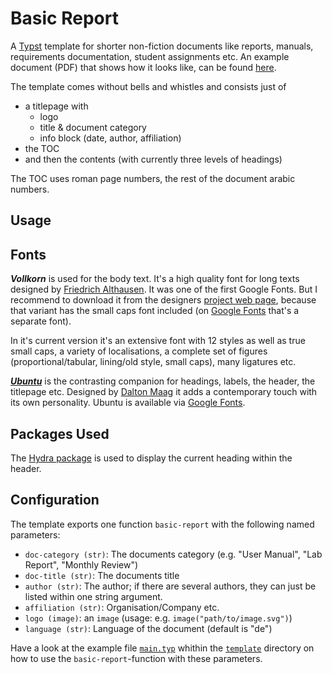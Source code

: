 # Basic Report

A [Typst](https://typst.app/home/) template for shorter non-fiction documents like reports, manuals, requirements documentation, student assignments etc. An example document (PDF) that shows how it looks like, can be found [here](https://github.com/roland-KA/basic-report-typst-template/blob/main/template/main.pdf).

The template comes without bells and whistles and consists just of
- a titlepage with
    - logo
    - title & document category
    - info block (date, author, affiliation)
- the TOC 
- and then the contents (with currently three levels of headings)

The TOC uses roman page numbers, the rest of the document arabic numbers.

## Usage


## Fonts

 _**Vollkorn**_ is used for the body text. It's a high quality font for long texts designed by [Friedrich Althausen](http://friedrichalthausen.de/). It was one of the first Google Fonts. But I recommend to download it from the designers [project web page](http://vollkorn-typeface.com/), because that variant has the small caps font included (on [Google Fonts](https://fonts.google.com/specimen/Vollkorn) that's a separate font). 

 In it's current version it's an extensive font with 12 styles as well as true small caps, a variety of localisations, a complete set of figures (proportional/tabular, lining/old style, small caps), many ligatures etc.

 [_**Ubuntu**_](https://design.ubuntu.com/font) is the contrasting companion for headings, labels, the header, the titlepage etc. Designed by [Dalton Maag](https://www.daltonmaag.com/) it adds a contemporary touch with its own personality. Ubuntu is available via [Google Fonts](https://fonts.google.com/specimen/Ubuntu).


## Packages Used

The [Hydra package](https://github.com/tingerrr/hydra) is used to display the current heading within the header.


## Configuration

The template exports one function `basic-report` with the following named parameters:

-  `doc-category (str)`:  The documents category (e.g. "User Manual", "Lab Report", "Monthly Review")
-  `doc-title (str)`: The documents title
-  `author (str)`: The author; if there are several authors, they can just be listed within one string argument.
-  `affiliation (str)`: Organisation/Company etc.
-  `logo (image)`: an `image` (usage: e.g. `image("path/to/image.svg")`)
-  `language (str)`: Language of the document (default is "de")

Have a look at the example file [`main.typ`](https://github.com/roland-KA/basic-report-typst-template/blob/main/template/main.typ) whithin the [`template`](https://github.com/roland-KA/basic-report-typst-template/tree/main/template) directory on how to use the `basic-report`-function with these parameters.